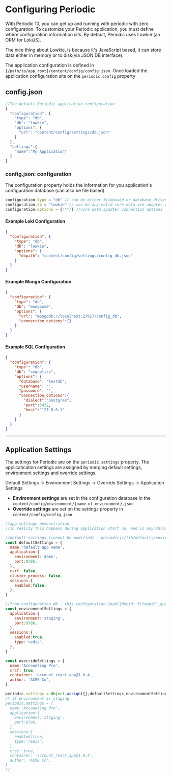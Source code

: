 # Configuring Periodic

With Periodic 10, you can get up and running with periodic with zero configuration. To customize your Periodic application, you must define where configuration information sits. By default, Periodic uses Lowkie (an ORM for LokiJS).

The nice thing about Lowkie, is because it's JavaScript based, it can store data either in memory or to disk(via JSON DB interface).

The application configuration is defined in `[/path/to/app_root]/content/config/config.json`. Once loaded the application configuration sits on the `periodic.config` property 

## config.json

```javascript
//The default Periodic application configuration
{
  "configuration": {
    "type": "db",
    "db": "lowkie",
    "options": {
      "url": "content/config/settings/db.json"
    }
  },
  "settings":{
    "name":"My Application"
  }  
}
```

### config.json: configuration
The configuration property holds the information for you application's configuration database (can also be file based)
```javascript
configuration.type = "db" // can be either filebased or database driven "file" {db|file} 
configuration.db = "lowkie" // can be any valid core data orm adapter db {lowkie(loki)|mongoose(mongo)|sequelize(sql)|reddie(redis)}
configuration.options = {/**/} //core data apadter connection options
```
#### Example Loki Configuration
```json
{
  "configuration": {
    "type": "db",
    "db": "lowkie",
    "options": {
      "dbpath": "content/config/settings/config_db.json"
    }
  }
}
```
#### Example Mongo Configuration
```json
{
  "configuration": {
    "type": "db",
    "db": "mongoose",
    "options": {
      "url": "mongodb://localhost:27017/config_db",
      "connection_options":{}
    }
  }
}
```
#### Example SQL Configuration
```json
{
  "configuration": {
    "type": "db",
    "db": "sequelize",
    "options": {
      "database": "testdb",
      "username": "",
      "password": "",
      "connection_options":{
        "dialect":"postgres",
        "port":5432,
        "host":"127.0.0.1"
      }
    }
  }
}
```
---
## Application Settings
The settings for Periodic are on the `periodic.settings` property. The applicatication settings are assigned by merging default settings, environment settings and override settings.

Default Settings -> Environment Settings -> Override Settings -> Application Settings

* **Environment settings** are set in the configuration database in the `content/config/environment/{name-of-environment}.json`
* **Override settings** are set on the _settings_ property in `content/config/config.json`

```javascript
//app settings demonstration
//in reality this happens during application start up, and is asynchronous (because configurations can be stored in files or databases)

//default settings (cannot be modified) - periodicjs/lib/defaults/environment.js
const defaultSettings = {
  name:'default app name',
  application:{
    environment:'demo',
    port:8786,
  },
  csrf: false,
  cluster_process: false,
  sessions:{
    enabled:false,
  },
}

//from configuration db - this.configuration.load({docid:'filepath',query:`content/config/environment/${this.config.process.runtime}.json`})
const environmentSettings = {
  application:{
    environment:'staging',
    port:8786,
  },
  sessions:{
    enabled:true,
    type:'redis',
  },
}

const overrideSettings = {
  name:'Accounting Pro',
  crsf: true,
  container: 'account_react_app@1.0.4',
  author: 'ACME Co',
}

periodic.settings = Object.assign({},defaultSettings,environmentSettings,overrideSettings);
/* if environment is staging
periodic.settings = {
  name:'Accounting Pro',
  application:{
    environment:'staging',
    port:8786,
  },
  sessions:{
    enabled:true,
    type:'redis',
  },
  crsf: true,
  container: 'account_react_app@1.0.4',
  author: 'ACME Co',
}
*/
```